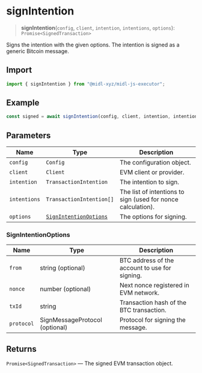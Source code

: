 # signIntention

> **signIntention**(`config`, `client`, `intention`, `intentions`, `options`): `Promise<SignedTransaction>`

Signs the intention with the given options. The intention is signed as a generic Bitcoin message.

## Import

```ts
import { signIntention } from "@midl-xyz/midl-js-executor";
```

## Example

```ts
const signed = await signIntention(config, client, intention, intentions, { txId });
```

## Parameters

| Name         | Type                                            | Description                                                  |
| ------------ | ----------------------------------------------- | ------------------------------------------------------------ |
| `config`     | `Config`                                        | The configuration object.                                    |
| `client`     | `Client`                                        | EVM client or provider.                                      |
| `intention`  | `TransactionIntention`                          | The intention to sign.                                       |
| `intentions` | `TransactionIntention[]`                        | The list of intentions to sign (used for nonce calculation). |
| `options`    | [`SignIntentionOptions`](#signintentionoptions) | The options for signing.                                     |

### SignIntentionOptions

| Name       | Type                           | Description                                    |
| ---------- | ------------------------------ | ---------------------------------------------- |
| `from`     | string (optional)              | BTC address of the account to use for signing. |
| `nonce`    | number (optional)              | Next nonce registered in EVM network.          |
| `txId`     | string                         | Transaction hash of the BTC transaction.       |
| `protocol` | SignMessageProtocol (optional) | Protocol for signing the message.              |

## Returns

`Promise<SignedTransaction>` — The signed EVM transaction object.

